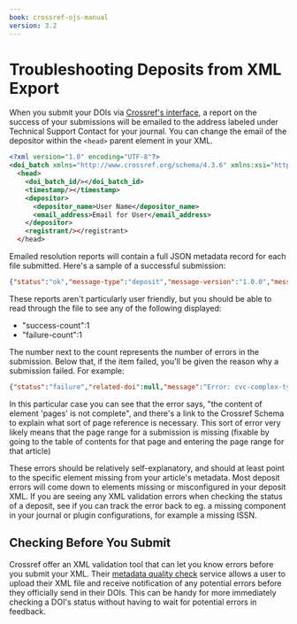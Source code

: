 ```yaml
---
book: crossref-ojs-manual
version: 3.2
---
```


# Troubleshooting Deposits from XML Export

When you submit your DOIs via [Crossref's interface](http://doi.crossref.org), a report on the success of your submissions will be emailed to the address labeled under Technical Support Contact for your journal.  You can change the email of the depositor within the `<head>` parent element in your XML.

```XML
<?xml version="1.0" encoding="UTF-8"?>
<doi_batch xmlns="http://www.crossref.org/schema/4.3.6" xmlns:xsi="http://www.w3.org/2001/XMLSchema-instance" version="4.3.6" xmlns:jats="http://www.ncbi.nlm.nih.gov/JATS1" xmlns:ai="http://www.crossref.org/AccessIndicators.xsd" xsi:schemaLocation="http://www.crossref.org/schema/4.3.6 http://www.crossref.org/schema/deposit/crossref4.3.6.xsd">
  <head>
    <doi_batch_id/></doi_batch_id>
    <timestamp/></timestamp>
    <depositor>
      <depositor_name>User Name</depositor_name>
      <email_address>Email for User</email_address>
    </depositor>
    <registrant/></registrant>
  </head>
```

Emailed resolution reports will contain a full JSON metadata record for each file submitted. Here's a sample of a successful submission:

```JSON
{"status":"ok","message-type":"deposit","message-version":"1.0.0","message":{"handoff":{"try-count":1,"delay-millis":2718.2818284590453,"status":"completed","timestamp":1462884657918},"dois":["10.4138\/atlgeol.2015.017"],"parent":null,"filename":null,"submitted-at":"Tue May 10 08:50:57 EDT 2016","status":"completed","length":4368,"content-type":"application\/vnd.crossref.deposit+xml","pingback-url":null,"submission":{"submission-id":"1392711272","batch-id":"79bb76da-e0db-4bfb-9586-5f90ed6a9230","record-count":1,"success-count":1,"warning-count":0,"failure-count":0,"messages":[{"status":"success","related-doi":"10.4138\/atlgeol.2015.017","message":"Successfully updated","message-types":[]}]},"test":false,"owner":"atgeo","batch-id":"79bb76da-e0db-4bfb-9586-5f90ed6a9230"}}
```

These reports aren't particularly user friendly, but you should be able to read through the file to see any of the following displayed:

- "success-count":1
- "failure-count":1

The number next to the count represents the number of errors in the submission. Below that, if the item failed, you'll be given the reason why a submission failed. For example:

```JSON
{"status":"failure","related-doi":null,"message":"Error: cvc-complex-type.2.4.b: The content of element 'pages' is not complete. One of '{\"http:\/\/www.crossref.org\/schema\/4.3.6\":first_page}' is expected. Error: cvc-complex-type.2.4.b: The content of element 'pages' is not complete. One of '{\"http:\/\/www.crossref.org\/schema\/4.3.6\":first_page}' is expected.","message-types":[]}]},"test":false,"owner":"tesl","batch-id":"abd48f64-c670-4569-b3d7-e6249927f917"}
```

In this particular case you can see that the error says, "the content of element 'pages' is not complete", and there's a link to the Crossref Schema to explain what sort of page reference is necessary. This sort of error very likely means that the page range for a submission is missing (fixable by going to the table of contents for that page and entering the page range for that article)

These errors should be relatively self-explanatory, and should at least point to the specific element missing from your article's metadata. Most deposit errors will come down to elements missing or misconfigured in your deposit XML. If you are seeing any XML validation errors when checking the status of a deposit, see if you can track the error back to eg. a missing component in your journal or plugin configurations, for example a missing ISSN.

## Checking Before You Submit

Crossref offer an XML validation tool that can let you know errors before you submit your XML. Their [metadata quality check](http://www.crossref.org/02publishers/parser.html) service allows a user to upload their XML file and receive notification of any potential errors before they officially send in their DOIs. This can be handy for more immediately checking a DOI's status without having to wait for potential errors in feedback.
